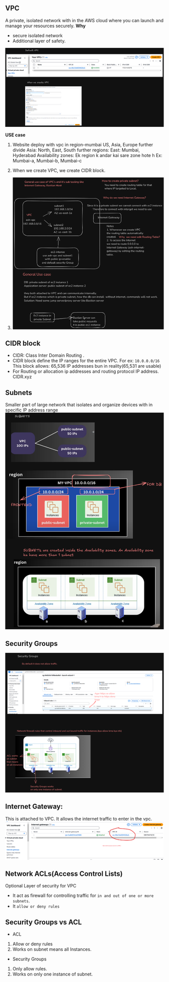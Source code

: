 ## VPC

A private, isolated network with in the AWS cloud where you can launch and manage your resources securely.
**Why**

- secure isolated network
- Additional layer of safety.

![alt text](1.vpc.png)

**USE case**

1. Website deploy with vpc in region-mumbai
   US, Asia, Europe
   further divide Asia: North, East, South
   further regions: East: Mumbai, Hyderabad
   Availability zones: Ek region k andar kai sare zone hote h
   Ex: Mumbai-a, Mumbai-b, Mumbai-c

2. When we create VPC, we create CIDR block.

3. ![alt text](1.vpc-use-case.png)
## CIDR block

- CIDR: Class Inter Domain Routing .
- CIDR block define the IP ranges for the entire VPC. For ex:
  `10.0.0.0/16`
  This block allows: 65,536 IP addresses bun in reality(65,531 are usable)
- For Routing or allocation ip addresses and routing protocol IP address.
  CIDR.xyz

## Subnets

Smaller part of large network that isolates and organize devices with in specific IP address range
![alt text](subnet.png)

## Security Groups

![alt text](security-groups-explained.png)

## Internet Gateway:

This is attached to VPC. It allows the internet traffic to enter in the vpc.
![alt text](InternetGatewayAttachedToVPC.png)

## Network ACLs(Access Control Lists)

Optional Layer of security for VPC

- It act as firewall for controlling traffic for `in and out of one or more subnets`.
- It `allow or deny rules`

## Security Groups vs ACL

- ACL

1. Allow or deny rules
2. Works on subnet means all Instances.

- Security Groups

1. Only allow rules.
2. Works on only one instance of subnet.
